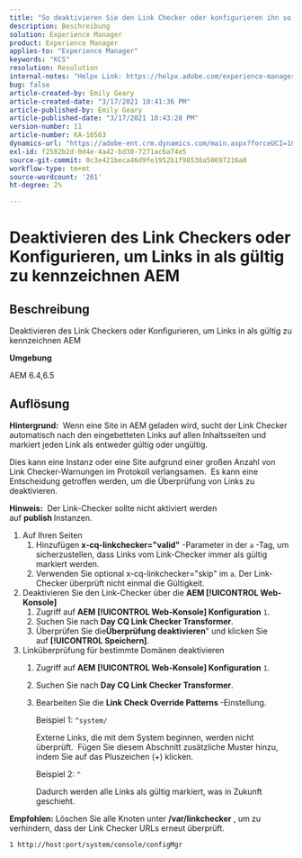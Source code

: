 ```yaml
---
title: "So deaktivieren Sie den Link Checker oder konfigurieren ihn so, dass Links in AEM als gültig markiert werden"
description: Beschreibung
solution: Experience Manager
product: Experience Manager
applies-to: "Experience Manager"
keywords: "KCS"
resolution: Resolution
internal-notes: "Helpx Link: https://helpx.adobe.com/experience-manager/kb/how-to-configure-linkchecker-tomark-alllinks-asvalid.html"
bug: false
article-created-by: Emily Geary
article-created-date: "3/17/2021 10:41:36 PM"
article-published-by: Emily Geary
article-published-date: "3/17/2021 10:43:28 PM"
version-number: 11
article-number: KA-16563
dynamics-url: "https://adobe-ent.crm.dynamics.com/main.aspx?forceUCI=1&pagetype=entityrecord&etn=knowledgearticle&id=21d0f7ed-7187-eb11-a812-000d3a593216"
exl-id: f2582b2d-0d4e-4a42-bd38-7271ac6a74e5
source-git-commit: 0c3e421beca46d9fe1952b1f98538a50697216a0
workflow-type: tm+mt
source-wordcount: '261'
ht-degree: 2%

---
```


# Deaktivieren des Link Checkers oder Konfigurieren, um Links in als gültig zu kennzeichnen AEM

## Beschreibung


Deaktivieren des Link Checkers oder Konfigurieren, um Links in als gültig zu kennzeichnen AEM

<b>Umgebung</b>

AEM 6.4,6.5


## Auflösung


<b>Hintergrund:</b>  Wenn eine Site in AEM geladen wird, sucht der Link Checker automatisch nach den eingebetteten Links auf allen Inhaltsseiten und markiert jeden Link als entweder gültig oder ungültig.

Dies kann eine Instanz oder eine Site aufgrund einer großen Anzahl von Link Checker-Warnungen im Protokoll verlangsamen.  Es kann eine Entscheidung getroffen werden, um die Überprüfung von Links zu deaktivieren.

<b>Hinweis:</b>  Der Link-Checker sollte nicht aktiviert werden auf <b>publish </b>Instanzen.



1. Auf Ihren Seiten
   1. Hinzufügen <b>x-cq-linkchecker=&quot;valid&quot;</b> -Parameter in der `a` -Tag, um sicherzustellen, dass Links vom Link-Checker immer als gültig markiert werden.
   2. Verwenden Sie optional x-cq-linkchecker=&quot;skip&quot; im `a`. Der Link-Checker überprüft nicht einmal die Gültigkeit.
2. Deaktivieren Sie den Link-Checker über die <b>AEM [!UICONTROL Web-Konsole]</b>
   1. Zugriff auf <b>AEM [!UICONTROL Web-Konsole] Konfiguration</b> `1`.
   2. Suchen Sie nach <b>Day CQ Link Checker Transformer</b>.
   3. Überprüfen Sie die<b>Überprüfung deaktivieren</b>&quot; und klicken Sie auf <b>[!UICONTROL Speichern]</b>.
3. Linküberprüfung für bestimmte Domänen deaktivieren
   1. Zugriff auf <b>AEM [!UICONTROL Web-Konsole] Konfiguration</b> `1`.
   2. Suchen Sie nach <b>Day CQ Link Checker Transformer</b>.
   3. Bearbeiten Sie die <b>Link Check Override Patterns </b>-Einstellung.



      Beispiel 1: `^system/`

      Externe Links, die mit dem System beginnen, werden nicht überprüft.  Fügen Sie diesem Abschnitt zusätzliche Muster hinzu, indem Sie auf das Pluszeichen (+) klicken. 



      Beispiel 2: `^`

      Dadurch werden alle Links als gültig markiert, was in Zukunft geschieht.




<b>Empfohlen:</b> Löschen Sie alle Knoten unter <b>/var/linkchecker</b> , um zu verhindern, dass der Link Checker URLs erneut überprüft.

`1 http://host:port/system/console/configMgr`
